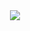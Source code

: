 <link rel="stylesheet" type="text/css" href="style/style1.css">

<div id="main" style="text-align: center;">
  <img src="https://mananoy.github.io/image/404.png">
</div>

